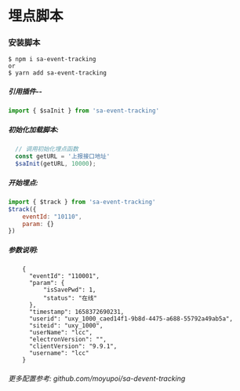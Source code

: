 # 埋点脚本

### 安装脚本
```
$ npm i sa-event-tracking
or
$ yarn add sa-event-tracking
```

##### 引用插件--
```js
import { $saInit } from 'sa-event-tracking'
```

##### 初始化加载脚本:
```js
  // 调用初始化埋点函数
  const getURL = '上报接口地址'
  $saInit(getURL, 10000);
```

##### 开始埋点:
```js
import { $track } from 'sa-event-tracking'
$track({
    eventId: "10110",
    param: {}
})
```

##### 参数说明:
```
    {
      "eventId": "110001",
      "param": {
          "isSavePwd": 1,
          "status": "在线"
      },
      "timestamp": 1658372690231,
      "userid": "uxy_1000_caed14f1-9b8d-4475-a688-55792a49ab5a",
      "siteid": "uxy_1000",
      "userName": "lcc",
      "electronVersion": "",
      "clientVersion": "9.9.1",
      "username": "lcc"
    }
```
###### 更多配置参考: github.com/moyupoi/sa-devent-tracking
